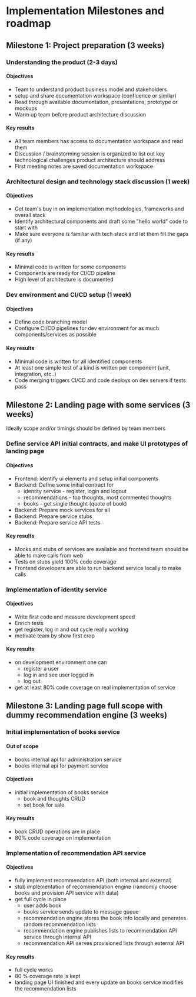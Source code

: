# Implementation Milestones and roadmap

## Milestone 1: Project preparation (3 weeks)

### Understanding the product (2-3 days)

#### Objectives
- Team to understand product business model and stakeholders
- setup and share documentation workspace (confluence or similar)
- Read through available documentation, presentations, prototype or mockups
- Warm up team before product architecture discussion

#### Key results

- All team members has access to documentation workspace and read them
- Discussion / brainstorming session is organized to list out key technological challenges product architecture should address
- First meeting notes are saved documentation workspace

### Architectural design and technology stack discussion (1 week)

#### Objectives
- Get team's buy in on implementation methodologies, frameworks and overall stack
- Identify architectural components and draft some "hello world" code to start with
- Make sure everyone is familiar with tech stack and let them fill the gaps (if any)

#### Key results
- Minimal code is written for some components
- Components are ready for CI/CD pipeline
- High level of architecture is documented

### Dev environment and CI/CD setup (1 week)

#### Objectives
- Define code branching model
- Configure CI/CD pipelines for dev environment for as much components/services as possible

#### Key results
- Minimal code is written for all identified components
- At least one simple test of a kind is written per component (unit, integration, etc..)
- Code merging triggers CI/CD and code deploys on dev servers if tests pass


## Milestone 2: Landing page with some services (3 weeks)
Ideally scope and/or timings should be defined by team members

### Define service API initial contracts, and make UI prototypes of landing page

#### Objectives
- Frontend: identify ui elements and setup initial components
- Backend: Define some initial contract for 
    - identity service -  register, login and logout
    - recommendations - top thoughts, most commented thoughts
    - books - get single thought (quote of book)
- Backend: Prepare mock services for all
- Backend: Prepare service stubs
- Backend: Prepare service API tests

#### Key results

- Mocks and stubs of services are available and frontend team should be able to make calls from web
- Tests on stubs yield 100% code coverage
- Frontend developers are able to run backend service locally to make calls

### Implementation of identity service

#### Objectives
- Write first code and measure development speed
- Enrich tests
- get register, log in and out cycle really working
- motivate team by show first crop

#### Key results
- on development environment one can 
    - register a user
    - log in and see user logged in
    - log out 
- get at least 80% code coverage on real implementation of service

## Milestone 3: Landing page full scope with dummy recommendation engine (3 weeks)

### Initial implementation of books service
#### Out of scope
- books internal api for administration service
- books internal api for payment service 
#### Objectives
- initial implementation of books service
    - book and thoughts CRUD
    - set book for sale

#### Key results
- book CRUD operations are in place
- 80% code coverage on implementation

### Implementation of recommendation API service
#### Objectives
- fully implement recommendation API (both internal and external)
- stub implementation of recommendation engine (randomly choose books and provision API service with data)
- get full cycle in place
    - user adds book
    - books service sends update to message queue
    - recommendation engine stores the book info locally and generates random recommendation lists
    - recommendation engine publishes lists to recommendation API service through internal API
    - recommendation API serves provisioned lists through external API
#### Key results
- full cycle works
- 80 % coverage rate is kept
- landing page UI finished and every update on books service modifies the recommendation lists